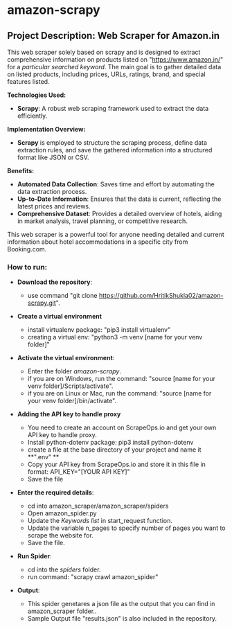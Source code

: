 # amazon-scrapy


## **Project Description: Web Scraper for Amazon.in**

This web scraper solely based on scrapy and is designed to extract comprehensive information on products listed on "https://www.amazon.in/" for a *particular searched keyword*. The main goal is to gather detailed data on listed products, including prices, URLs, ratings, brand, and special features listed. 


**Technologies Used:**
- **Scrapy**: A robust web scraping framework used to extract the data efficiently.

**Implementation Overview:**
- **Scrapy** is employed to structure the scraping process, define data extraction rules, and save the gathered information into a structured format like JSON or CSV.

**Benefits:**

- **Automated Data Collection**: Saves time and effort by automating the data extraction process.
- **Up-to-Date Information**: Ensures that the data is current, reflecting the latest prices and reviews.
- **Comprehensive Dataset**: Provides a detailed overview of hotels, aiding in market analysis, travel planning, or competitive research.

This web scraper is a powerful tool for anyone needing detailed and current information about hotel accommodations in a specific city from Booking.com.

### How to run:

- **Download the repository**:  
    - use command "git clone https://github.com/HritikShukla02/amazon-scrapy.git".

- **Create a virtual environment**
    - install virtualenv package: "pip3 install virtualenv"
    - creating a virtual env: "python3 -m  venv [name for your venv folder]"

- **Activate the virtual environment**:
    - Enter the folder *amazon-scrapy*.
    - if you are on Windows, run the command: "source [name for your venv folder]/Scripts/activate".
    - if you are on Linux or Mac, run the command: "source [name for your venv folder]/bin/activate".

- **Adding the API key to handle proxy**
    - You need to create an account on ScrapeOps.io and get your own API key to handle proxy.
    - Install python-dotenv package: pip3 install python-dotenv
    - create a file at the base directory of your project and name it **".env" **
    - Copy your API key from ScrapeOps.io and store it in this file in format: API_KEY="[YOUR API KEY]"
    - Save the file

-  **Enter the required details**: 
    - cd into amazon_scraper/amazon_scraper/spiders
    - Open amazon_spider.py
    - Update the *Keywords list* in start_request function.
    - Update the variable n_pages to specify number of pages you want to scrape the website for.
    - Save the file.

- **Run Spider**:
    - cd into the *spiders* folder.
    - run command: "scrapy crawl amazon_spider"


- **Output**:
    - This spider genetares a json file as the output that you can find in amazon_scraper folder..
    - Sample Output file "results.json" is also included in the repository.
